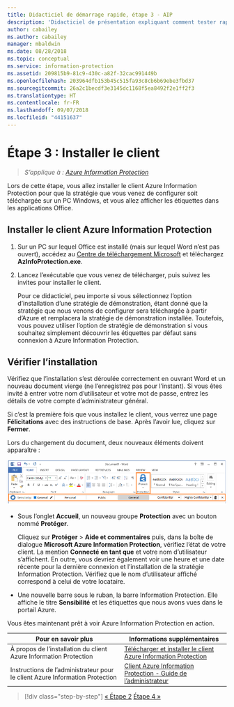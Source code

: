 ```yaml
---
title: Didacticiel de démarrage rapide, étape 3 - AIP
description: 'Didacticiel de présentation expliquant comment tester rapidement Azure Information Protection, étape 3 : installer le client.'
author: cabailey
ms.author: cabailey
manager: mbaldwin
ms.date: 08/28/2018
ms.topic: conceptual
ms.service: information-protection
ms.assetid: 209815b9-81c9-430c-a82f-32cac991449b
ms.openlocfilehash: 203964dfb153b45c515fa93c8cb6b69ebe3fbd37
ms.sourcegitcommit: 26a2c1becdf3e3145dc1168f5ea8492f2e1ff2f3
ms.translationtype: HT
ms.contentlocale: fr-FR
ms.lasthandoff: 09/07/2018
ms.locfileid: "44151637"
---
```

# <a name="step-3-install-the-client"></a>Étape 3 : Installer le client

>*S’applique à : [Azure Information Protection](https://azure.microsoft.com/pricing/details/information-protection)*

Lors de cette étape, vous allez installer le client Azure Information Protection pour que la stratégie que vous venez de configurer soit téléchargée sur un PC Windows, et vous allez afficher les étiquettes dans les applications Office.


## <a name="install-the-azure-information-protection-client"></a>Installer le client Azure Information Protection

1. Sur un PC sur lequel Office est installé (mais sur lequel Word n’est pas ouvert), accédez au [Centre de téléchargement Microsoft](https://www.microsoft.com/en-us/download/details.aspx?id=53018) et téléchargez **AzInfoProtection.exe**.
    
2. Lancez l’exécutable que vous venez de télécharger, puis suivez les invites pour installer le client.
    
    Pour ce didacticiel, peu importe si vous sélectionnez l’option d’installation d’une stratégie de démonstration, étant donné que la stratégie que nous venons de configurer sera téléchargée à partir d’Azure et remplacera la stratégie de démonstration installée. Toutefois, vous pouvez utiliser l’option de stratégie de démonstration si vous souhaitez simplement découvrir les étiquettes par défaut sans connexion à Azure Information Protection. 

## <a name="verify-the-installation"></a>Vérifier l’installation

Vérifiez que l’installation s’est déroulée correctement en ouvrant Word et un nouveau document vierge (ne l’enregistrez pas pour l’instant). Si vous êtes invité à entrer votre nom d’utilisateur et votre mot de passe, entrez les détails de votre compte d’administrateur général. 

Si c’est la première fois que vous installez le client, vous verrez une page **Félicitations** avec des instructions de base. Après l’avoir lue, cliquez sur **Fermer**.

Lors du chargement du document, deux nouveaux éléments doivent apparaître :

![Didacticiel de démarrage rapide Azure Information Protection Étape 3 : client installé](./media/word2016-calloutsv2.png)

- Sous l’onglet **Accueil**, un nouveau groupe **Protection** avec un bouton nommé **Protéger**.
    
    Cliquez sur **Protéger** > **Aide et commentaires** puis, dans la boîte de dialogue **Microsoft Azure Information Protection**, vérifiez l’état de votre client. La mention **Connecté en tant que** et votre nom d’utilisateur s’affichent. En outre, vous devriez également voir une heure et une date récente pour la dernière connexion et l’installation de la stratégie Information Protection. Vérifiez que le nom d’utilisateur affiché correspond à celui de votre locataire.

- Une nouvelle barre sous le ruban, la barre Information Protection. Elle affiche le titre **Sensibilité** et les étiquettes que nous avons vues dans le portail Azure. 

Vous êtes maintenant prêt à voir Azure Information Protection en action.

|Pour en savoir plus|Informations supplémentaires|
|--------------------------------|--------------------------|
|À propos de l’installation du client Azure Information Protection|[Télécharger et installer le client Azure Information Protection](./rms-client/install-client-app.md)|
|Instructions de l’administrateur pour le client Azure Information Protection|[Client Azure Information Protection - Guide de l’administrateur](./rms-client/client-admin-guide.md)|


>[!div class="step-by-step"]
[&#171; Étape 2](infoprotect-tutorial-step2.md)
[Étape 4 &#187;](infoprotect-tutorial-step4.md)

